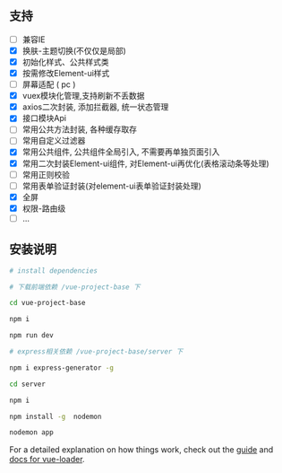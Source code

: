 ## 支持

- [ ] 兼容IE
- [x] 换肤-主题切换(不仅仅是局部)
- [x] 初始化样式、公共样式类
- [x] 按需修改Element-ui样式
- [ ] 屏幕适配 ( pc )
- [x] vuex模块化管理,支持刷新不丢数据
- [x] axios二次封装, 添加拦截器, 统一状态管理
- [x] 接口模块Api
- [ ] 常用公共方法封装, 各种缓存取存
- [ ] 常用自定义过滤器
- [x] 常用公共组件, 公共组件全局引入, 不需要再单独页面引入
- [x] 常用二次封装Element-ui组件, 对Element-ui再优化(表格滚动条等处理)
- [ ] 常用正则校验
- [ ] 常用表单验证封装(对element-ui表单验证封装处理)
- [x] 全屏
- [x] 权限-路由级
- [ ] ...

## 安装说明

``` bash
# install dependencies

# 下载前端依赖 /vue-project-base 下

cd vue-project-base

npm i

npm run dev

# express相关依赖 /vue-project-base/server 下

npm i express-generator -g

cd server

npm i

npm install -g  nodemon

nodemon app
```

For a detailed explanation on how things work, check out the [guide](http://vuejs-templates.github.io/webpack/) and [docs for vue-loader](http://vuejs.github.io/vue-loader).

